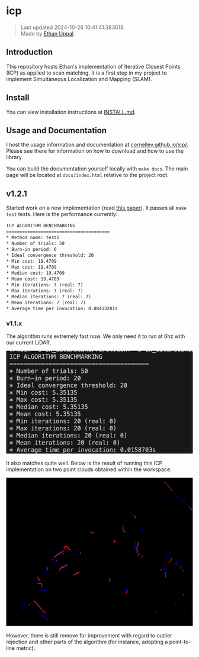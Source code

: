<!-- THIS FILE IS GENERATED AUTOMATICALLY. -->
<!-- DO NOT EDIT THIS FILE. -->
<!-- EDIT README.md.build INSTEAD. -->
# icp

> Last updated 2024-10-26 10:41:41.383618.  
> Made by [Ethan Uppal](https://www.ethanuppal.com).

## Introduction

This repository hosts Ethan's implementation of Iterative Closest Points (ICP) as applied to scan matching.
It is a first step in my project to implement Simultaneous Localization and Mapping (SLAM).

## Install

You can view installation instructions at [INSTALL.md](INSTALL.md).

## Usage and Documentation

I host the usage information and documentation at [cornellev.github.io/icp/](https://cornellev.github.io/icp/).
Please see there for information on how to download and how to use the library.

You can build the documentation yourself locally with `make docs`.
The main page will be located at `docs/index.html` relative to the project root.

## v1.2.1 

Started work on a new implementation (read [this paper](book/icp.pdf)).
It passes all `make test` tests.
Here is the performance currently:
```
ICP ALGORITHM BENCHMARKING
=======================================
* Method name: test1
* Number of trials: 50
* Burn-in period: 0
* Ideal convergence threshold: 20
* Min cost: 19.4709
* Max cost: 19.4709
* Median cost: 19.4709
* Mean cost: 19.4709
* Min iterations: 7 (real: 7)
* Max iterations: 7 (real: 7)
* Median iterations: 7 (real: 7)
* Mean iterations: 7 (real: 7)
* Average time per invocation: 0.00413281s
```

### v1.1.x

The algorithm runs extremely fast now.
We only need it to run at 6hz with our current LiDAR.

![](book/asset/img/v1.1.1bench.png)

It also matches quite well.
Below is the result of running this ICP implementation on two point clouds obtained within the workspace.

![](book/asset/img/v1.1.1result.png)

However, there is still remove for improvement with regard to outlier rejection and other parts of the algorithm (for instance, adopting a point-to-line metric).

